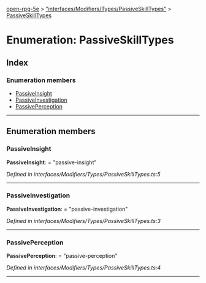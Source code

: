 [open-rpg-5e](../README.md) > ["interfaces/Modifiers/Types/PassiveSkillTypes"](../modules/_interfaces_modifiers_types_passiveskilltypes_.md) > [PassiveSkillTypes](../enums/_interfaces_modifiers_types_passiveskilltypes_.passiveskilltypes.md)

# Enumeration: PassiveSkillTypes

## Index

### Enumeration members

* [PassiveInsight](_interfaces_modifiers_types_passiveskilltypes_.passiveskilltypes.md#passiveinsight)
* [PassiveInvestigation](_interfaces_modifiers_types_passiveskilltypes_.passiveskilltypes.md#passiveinvestigation)
* [PassivePerception](_interfaces_modifiers_types_passiveskilltypes_.passiveskilltypes.md#passiveperception)

---

## Enumeration members

<a id="passiveinsight"></a>

###  PassiveInsight

**PassiveInsight**:  = "passive-insight"

*Defined in interfaces/Modifiers/Types/PassiveSkillTypes.ts:5*

___
<a id="passiveinvestigation"></a>

###  PassiveInvestigation

**PassiveInvestigation**:  = "passive-investigation"

*Defined in interfaces/Modifiers/Types/PassiveSkillTypes.ts:3*

___
<a id="passiveperception"></a>

###  PassivePerception

**PassivePerception**:  = "passive-perception"

*Defined in interfaces/Modifiers/Types/PassiveSkillTypes.ts:4*

___

